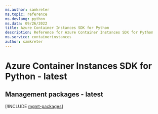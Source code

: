```yaml
---
ms.author: samkreter
ms.topic: reference
ms.devlang: python
ms.data: 09/26/2022
title: Azure Container Instances SDK for Python
description: Reference for Azure Container Instances SDK for Python
ms.service: containerinstances
author: samkreter
---
```

# Azure Container Instances SDK for Python - latest

## Management packages - latest
[!INCLUDE [mgmt-packages](container-instances-mgmt-index.md)]